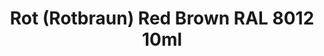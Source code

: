 ---
layout: product
title: "Rot (Rotbraun) Red Brown RAL 8012 10ml"
price: "330" 
desc: "Nitro 10mL"
img_path: "/assets/img/RC067.webp"
brand: "AK "
available: true
special_offer: false
new: false
soon: false
cat: "020000"
subcat: "020200"
subsubcat: "020201"
sifra: "RC067"
popular: false
---